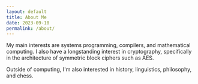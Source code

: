 ```yaml
---
layout: default
title: About Me
date: 2023-09-10
permalink: /about/
---
```


My main interests are systems programming, compilers, and mathematical computing. I also have a longstanding interest in cryptography, specifically in the architecture of symmetric block ciphers such as AES.

Outside of computing, I'm also interested in history, linguistics, philosophy, and chess.

